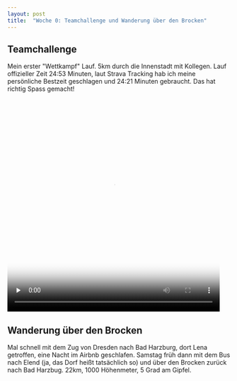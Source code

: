 ```yaml
---
layout: post
title:  "Woche 0: Teamchallenge und Wanderung über den Brocken"
---
```


## Teamchallenge
Mein erster "Wettkampf" Lauf. 5km durch die Innenstadt mit Kollegen. Lauf offizieller Zeit 24:53 Minuten, laut Strava Tracking hab ich meine persönliche Bestzeit geschlagen und 24:21 Minuten gebraucht. Das hat richtig Spass gemacht!

<video width='480' height='480' preload='none' controls poster='/assets/teamchallenge.jpg'> <source src='/assets/teamchallenge_ziel.mp4' type='video/mp4' /></video>

## Wanderung über den Brocken
Mal schnell mit dem Zug von Dresden nach Bad Harzburg, dort Lena getroffen, eine Nacht im Airbnb geschlafen. Samstag früh dann mit dem Bus nach Elend (ja, das Dorf heißt tatsächlich so) und über den Brocken zurück nach Bad Harzbug. 22km, 1000 Höhenmeter, 5 Grad am Gipfel.

